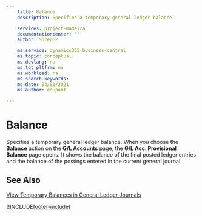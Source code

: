 ```yaml
---
    title: Balance
    description: Specifies a temporary general ledger balance.

    services: project-madeira 
    documentationcenter: ''
    author: SorenGP

    ms.service: dynamics365-business-central
    ms.topic: conceptual
    ms.devlang: na
    ms.tgt_pltfrm: na
    ms.workload: na
    ms.search.keywords:
    ms.date: 04/01/2021
    ms.author: edupont

---
```

# Balance
Specifies a temporary general ledger balance. When you choose the **Balance** action on the **G/L Accounts** page, the **G/L Acc. Provisional Balance** page opens. It shows the balance of the final posted ledger entries and the balance of the postings entered in the current general journal.  

## See Also  
 [View Temporary Balances in General Ledger Journals](how-to-view-temporary-balances-in-general-ledger-journals.md)


[!INCLUDE[footer-include](../../includes/footer-banner.md)]